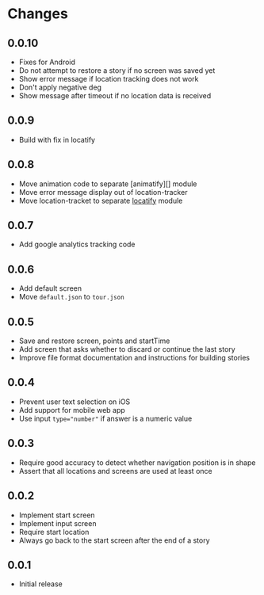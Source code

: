 # Changes

## 0.0.10

- Fixes for Android
- Do not attempt to restore a story if no screen was saved yet
- Show error message if location tracking does not work
- Don't apply negative deg
- Show message after timeout if no location data is received

## 0.0.9

- Build with fix in locatify

## 0.0.8

- Move animation code to separate [animatify][] module
- Move error message display out of location-tracker
- Move location-tracket to separate [locatify][] module

[animaitfy]: https://github.com/mantoni/animatify.js
[locatify]: https://github.com/mantoni/locatify.js

## 0.0.7

- Add google analytics tracking code

## 0.0.6

- Add default screen
- Move `default.json` to `tour.json`

## 0.0.5

- Save and restore screen, points and startTime
- Add screen that asks whether to discard or continue the last story
- Improve file format documentation and instructions for building stories

## 0.0.4

- Prevent user text selection on iOS
- Add support for mobile web app
- Use input `type="number"` if answer is a numeric value

## 0.0.3

- Require good accuracy to detect whether navigation position is in shape
- Assert that all locations and screens are used at least once

## 0.0.2

- Implement start screen
- Implement input screen
- Require start location
- Always go back to the start screen after the end of a story

## 0.0.1

- Initial release
